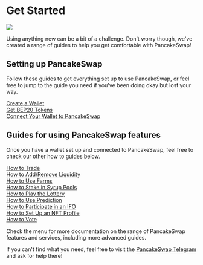 # Get Started

![](<../.gitbook/assets/docs masthead (15).png>)

Using anything new can be a bit of a challenge. Don't worry though, we've created a range of guides to help you get comfortable with PancakeSwap!

## Setting up PancakeSwap

Follow these guides to get everything set up to use PancakeSwap, or feel free to jump to the guide you need if you've been doing okay but lost your way.

[Create a Wallet](https://docs.pancakeswap.finance/get-started/wallet-guide)\
[Get BEP20 Tokens](https://docs.pancakeswap.finance/get-started/bep20-guide)\
[Connect Your Wallet to PancakeSwap](https://docs.pancakeswap.finance/get-started/connection-guide)

## Guides for using PancakeSwap features

Once you have a wallet set up and connected to PancakeSwap, feel free to check our other how to guides below.

[How to Trade](https://docs.pancakeswap.finance/products/pancakeswap-exchange/trade-guide)\
[How to Add/Remove Liquidity](https://docs.pancakeswap.finance/products/pancakeswap-exchange/liquidity-guide)\
[How to Use Farms](https://docs.pancakeswap.finance/products/yield-farming/how-to-use-farms)\
[How to Stake in Syrup Pools](https://docs.pancakeswap.finance/products/syrup-pool/syrup-pool-guide)\
[How to Play the Lottery](https://docs.pancakeswap.finance/products/lottery/lottery-guide)\
[How to Use Prediction](https://docs.pancakeswap.finance/products/prediction/prediction-guide)\
[How to Participate in an IFO](https://docs.pancakeswap.finance/products/ifo-initial-farm-offering/ifo-guide)\
[How to Set Up an NFT Profile](https://docs.pancakeswap.finance/products/nft-profile-system/profile-guide)\
[How to Vote](https://docs.pancakeswap.finance/products/voting/voting-guide)

Check the menu for more documentation on the range of PancakeSwap features and services, including more advanced guides.

If you can't find what you need, feel free to visit the [PancakeSwap Telegram](../contact-us/telegram.md) and ask for help there!
